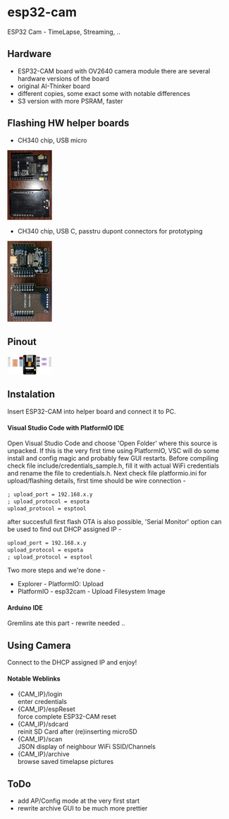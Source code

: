 # esp32-cam
ESP32 Cam - TimeLapse, Streaming, ..

## Hardware
- ESP32-CAM board with OV2640 camera module
there are several hardware versions of the board
- original AI-Thinker board
- different copies, some exact some with notable differences
- S3 version with more PSRAM, faster

## Flashing HW helper boards
- CH340 chip, USB micro
<img src="doc/esp32-cam-mb-1.jpg" width=20% height=20%>

- CH340 chip, USB C, passtru dupont connectors for prototyping
<img src="doc/esp32-cam-mb-2.jpg" width=20% height=20%>

## Pinout
<img src="doc/esp32-cam-pinout.jpg" width=20% height=20%>

## Instalation
Insert ESP32-CAM into helper board and connect it to PC.

#### Visual Studio Code with PlatformIO IDE
Open Visual Studio Code and choose 'Open Folder' where this source is unpacked. If this is the very first time using PlatformIO, VSC will do some install and config magic and probably few GUI restarts.
Before compiling check file include/credentials_sample.h, fill it with actual WiFi credentials and rename the file to credentials.h.
Next check file platformio.ini for upload/flashing details, first time should be wire connection -
```
; upload_port = 192.168.x.y
; upload_protocol = espota
upload_protocol = esptool
```
after succesfull first flash OTA is also possible, 'Serial Monitor' option can be used to find out DHCP assigned IP -
```
upload_port = 192.168.x.y
upload_protocol = espota
; upload_protocol = esptool
```
Two more steps and we're done -
- Explorer - PlatformIO: Upload
- PlatformIO - esp32cam - Upload Filesystem Image

#### Arduino IDE
Gremlins ate this part - rewrite needed ..

## Using Camera
Connect to the DHCP assigned IP and enjoy!
#### Notable Weblinks
- {CAM_IP}/login<br>
    enter credentials
- {CAM_IP}/espReset<br>
    force complete ESP32-CAM reset
- {CAM_IP}/sdcard<br>
    reinit SD Card after (re)inserting microSD
- {CAM_IP}/scan<br>
    JSON display of neighbour WiFi SSID/Channels
- {CAM_IP}/archive<br>
    browse saved timelapse pictures

## ToDo
- add AP/Config mode at the very first start
- rewrite archive GUI to be much more prettier

